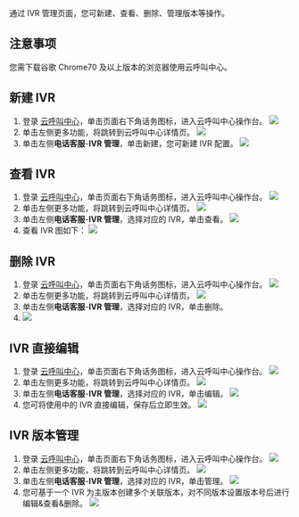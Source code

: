 通过 IVR 管理页面，您可新建、查看、删除、管理版本等操作。
## 注意事项
您需下载谷歌 Chrome70 及以上版本的浏览器使用云呼叫中心。

## 	新建 IVR
1. 登录 [云呼叫中心](https://tccc.qcloud.com/login)，单击页面右下角话务图标，进入云呼叫中心操作台。
![](https://main.qcloudimg.com/raw/e014095709bd65e8ac4951f406bd1e79.png)
2. 单击左侧更多功能，将跳转到云呼叫中心详情页。
![](https://main.qcloudimg.com/raw/87bb3af158af2244abe4fba93af1e33f.png)
3. 单击左侧**电话客服**-**IVR 管理**，单击新建，您可新建 IVR 配置。
![](https://main.qcloudimg.com/raw/d3feb15526f687f33b58fb65a6f54625.png)

## 	查看 IVR
1. 登录 [云呼叫中心](https://tccc.qcloud.com/login)，单击页面右下角话务图标，进入云呼叫中心操作台。
![](https://main.qcloudimg.com/raw/e014095709bd65e8ac4951f406bd1e79.png)
2. 单击左侧更多功能，将跳转到云呼叫中心详情页。
![](https://main.qcloudimg.com/raw/87bb3af158af2244abe4fba93af1e33f.png)
3. 单击左侧**电话客服**-**IVR 管理**，选择对应的 IVR，单击查看。
![](https://main.qcloudimg.com/raw/34d700fbea1e62b219cabb22798f1caa.png)
4. 查看 IVR 图如下：
![](https://main.qcloudimg.com/raw/9a5297e42111cce98afc6e6488893c82.png)

## 删除 IVR
1. 登录 [云呼叫中心](https://tccc.qcloud.com/login)，单击页面右下角话务图标，进入云呼叫中心操作台。
![](https://main.qcloudimg.com/raw/e014095709bd65e8ac4951f406bd1e79.png)
2. 单击左侧更多功能，将跳转到云呼叫中心详情页。
![](https://main.qcloudimg.com/raw/87bb3af158af2244abe4fba93af1e33f.png)
3. 单击左侧**电话客服**-**IVR 管理**，选择对应的 IVR，单击删除。
4. ![](https://main.qcloudimg.com/raw/da6bee44a6f58023ffa43e3b8904c5bc.png)

## IVR 直接编辑
1. 登录 [云呼叫中心](https://tccc.qcloud.com/login)，单击页面右下角话务图标，进入云呼叫中心操作台。
![](https://main.qcloudimg.com/raw/e014095709bd65e8ac4951f406bd1e79.png)
2. 单击左侧更多功能，将跳转到云呼叫中心详情页。
![](https://main.qcloudimg.com/raw/87bb3af158af2244abe4fba93af1e33f.png)
3. 单击左侧**电话客服**-**IVR 管理**，选择对应的 IVR，单击编辑。
![](https://main.qcloudimg.com/raw/1b6043f088c17c9324deb6b09e5f50f8.png)
4. 您可将使用中的 IVR 直接编辑，保存后立即生效。
![](https://main.qcloudimg.com/raw/15af285f14905784802113cb7a11a597.png)

## IVR 版本管理
1. 登录 [云呼叫中心](https://tccc.qcloud.com/login)，单击页面右下角话务图标，进入云呼叫中心操作台。
![](https://main.qcloudimg.com/raw/e014095709bd65e8ac4951f406bd1e79.png)
2. 单击左侧更多功能，将跳转到云呼叫中心详情页。
![](https://main.qcloudimg.com/raw/87bb3af158af2244abe4fba93af1e33f.png)
3. 单击左侧**电话客服**-**IVR 管理**，选择对应的 IVR，单击管理。
![](https://main.qcloudimg.com/raw/27525a2ec038e0cf4f5aaac0427b9dde.png)
4. 您可基于一个 IVR 为主版本创建多个关联版本，对不同版本设置版本号后进行编辑&查看&删除。
![](https://main.qcloudimg.com/raw/6635dab10b7a6d84441ed1f4fd7abbf8.png)
